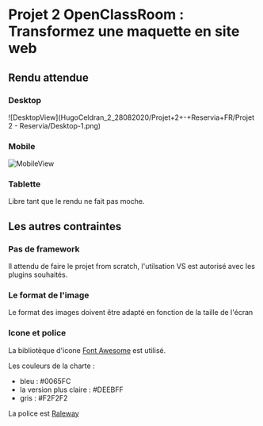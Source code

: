 # Projet 2 OpenClassRoom : Transformez une maquette en site web

## Rendu attendue 

### Desktop 

![DesktopView](HugoCeldran_2_28082020/Projet+2+-+Reservia+FR/Projet 2 - Reservia/Desktop-1.png)

### Mobile 

![MobileView](Projet+2+-+Reservia+FR/iPhone8-1.png)

### Tablette

Libre tant que le rendu ne fait pas moche.

## Les autres contraintes 

### Pas de framework

Il attendu de faire le projet from scratch, l'utilsation VS est autorisé avec les plugins souhaités.

### Le format de l'image

Le format des images doivent être adapté en fonction de la taille de l'écran

### Icone et police

La bibliotèque d'icone [Font Awesome](https://fontawesome.com/) est utilisé.

Les couleurs de la charte :
* bleu : #0065FC
* la version plus claire : #DEEBFF
* gris : #F2F2F2

La police est [Raleway](https://fonts.google.com/specimen/Raleway)